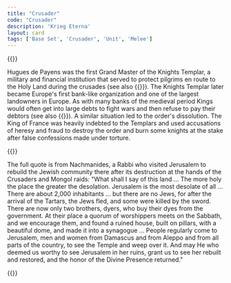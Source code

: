 ```yaml
---
title: "Crusader"
code: "Crusader"
description: 'Krieg Eterna'
layout: card
tags: ['Base Set', 'Crusader', 'Unit', 'Melee']
---
```

{{<card-detail-page title="Crusader" artwork="Hugues de Payens, first Grand Master of the Order of the Temple by Henri Lehmann (1841)" attr="Nachmanides">}}
<p>
Hugues de Payens was the first Grand Master of the Knights Templar, a military and financial institution that served to protect pilgrims en route to the Holy Land during the crusades (see also {{<cardlink name="Siege" code="Siege">}}). The Knights Templar later became Europe's first bank-like organization and one of the largest landowners in Europe. As with many banks of the medieval period Kings would often get into large debts to fight wars and then refuse to pay their debtors (see also {{<cardlink name="Usury" code="Usury">}}). A similar situation led to the order's dissolution.  The King of France was heavily indebted to the Templars and used accusations of heresy and fraud to destroy the order and burn some knights at the stake after false confessions made under torture. 
</p>
{{<card-detail-image file="antioch.jpg" caption="'Siege of Antioch 1098' by Edouard Pingret">}}
<p>
The full quote is from Nachmanides, a Rabbi who visited Jerusalem to rebuild the Jewish community there after its destruction at the hands of the Crusaders and Mongol raids: "What shall I say of this land ... The more holy the place the greater the desolation. Jerusalem is the most desolate of all ... There are about 2,000 inhabitants ... but there are no Jews, for after the arrival of the Tartars, the Jews fled, and some were killed by the sword. There are now only two brothers, dyers, who buy their dyes from the government. At their place a quorum of worshippers meets on the Sabbath, and we encourage them, and found a ruined house, built on pillars, with a beautiful dome, and made it into a synagogue ... People regularly come to Jerusalem, men and women from Damascus and from Aleppo and from all parts of the country, to see the Temple and weep over it. And may He who deemed us worthy to see Jerusalem in her ruins, grant us to see her rebuilt and restored, and the honor of the Divine Presence returned." 
</p>
{{</card-detail-page>}}